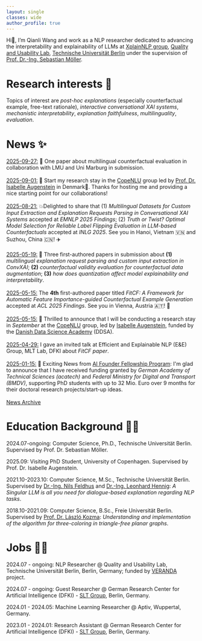 ```yaml
---
layout: single
classes: wide
author_profile: true
---
```


Hi👋, I’m Qianli Wang and work as a NLP researcher dedicated to advancing the interpretability and explainability of LLMs at [XplainNLP group](https://www.tu.berlin/qu/forschung/forschungsgruppen/xplainlp), [Quality and Usability Lab](https://www.tu.berlin/qu), [Technische Universität Berlin](https://www.tu.berlin/) under the supervision of [Prof. Dr.-Ing. Sebastian Möller](https://www.tu.berlin/qu/ueber-uns/leitung).

# Research interests 👀
Topics of interest are _post-hoc explanations_ (especially counterfactual example, free-text rationale), _interactive conversational XAI systems_, _mechanistic interpretability_, _explanation faithfulness_, _multilinguality_, _evaluation_.  

# News ✨
<u> 2025-09-27:</u> 📝 One paper about multilingual counterfactual evaluation in collaboration with LMU and Uni Marburg in submission.<br><br>
<u> 2025-09-01:</u> 🌱 Start my research stay in the <a href="https://www.copenlu.com/">CopeNLU</a> group led by <a href="https://isabelleaugenstein.github.io/">Prof. Dr. Isabelle Augenstein</a> in Denmark🧜. Thanks for hosting me and providing a nice starting point for our collaborations! <br><br>
<u> 2025-08-21:</u> 💥Delighted to share that (1) <i>Multilingual Datasets for Custom Input Extraction and Explanation Requests Parsing in Conversational XAI Systems</i> accepted at <i>EMNLP 2025 Findings</i>; (2) <i>Truth or Twist? Optimal Model Selection for Reliable Label Flipping Evaluation in LLM-based Counterfactuals</i> accepted at <i>INLG 2025</i>. See you in Hanoi, Vietnam 🇻🇳 and Suzhou, China 🇨🇳! ✈️ <br><br>
<u> 2025-05-19:</u> 💫 Three first-authored papers in submission about <b>(1)</b> <i>multilingual explanation request parsing and custom input extraction in ConvXAI</i>; <b>(2)</b> <i>counterfactual validity evaluation for counterfactual data augmentation</i>; <b>(3)</b> <i>how does quantization affect model explainability and interpretability</i>.<br><br>
<u> 2025-05-15:</u> The <b>4th</b> first-authored paper titled <i>FitCF: A Framework for Automatic Feature Importance-guided Counterfactual Example Generation</i> accepted at <i>ACL 2025 Findings</i>. See you in Vienna, Austria 🇦🇹! 🍻<br><br>
<u> 2025-05-15:</u> 🚥 Thrilled to announce that I will be conducting a research stay in <i>September</i> at the <a href="https://www.copenlu.com/">CopeNLU</a> group, led by <a href="https://isabelleaugenstein.github.io/">Isabelle Augenstein</a>, funded by the <a href="https://ddsa.dk/">Danish Data Science Academy</a> (DDSA).<br><br>
<u> 2025-04-29:</u> I gave an invited talk at Efficient and Explainable NLP (E&E) Group, MLT Lab, DFKI about <i>FitCF paper</i>. <br><br>
<u> 2025-01-15:</u> 🎉 Exciting News from <a href="https://mission-ki.de/en/ai-founder-fellowship">AI Founder Fellowship Program</a>: I'm glad to announce that I have received funding granted by <i>German Academy of Technical Sciences (acatech)</i> and <i>Federal Ministry for Digital and Transport (BMDV)</i>, supporting PhD students with up to 32 Mio. Euro over 9 months for their doctoral research projects/start-up ideas.<br><br>
[News Archive](old_news.md)


# Education Background 👨‍🎓
2024.07-ongoing: Computer Science, Ph.D., Technische Universität Berlin. Supervised by Prof. Dr. Sebastian Möller.

2025.09: Visiting PhD Student, University of Copenhagen. Supervised by Prof. Dr. Isabelle Augenstein.

2021.10-2023.10: Computer Science, M.Sc., Technische Universität Berlin. Supervised by [Dr.-Ing. Nils Feldhus](https://nfelnlp.github.io/) and [Dr.-Ing. Leonhard Hennig](https://www.dfki.de/web/ueber-uns/mitarbeiter/person/lehe02): _A Singular LLM is all you need for dialogue-based explanation regarding NLP tasks_.

2018.10-2021.09: Computer Science, B.Sc., Freie Universität Berlin. Supervised by [Prof. Dr. László Kozma](https://www.mi.fu-berlin.de/inf/groups/ag-ti/members/professoren/Kozma_Laszlo.html): _Understanding and implementation of the algorithm for three-coloring in triangle-free planar graphs_.

# Jobs 🧑‍💻
2024.07 - ongoing: NLP Researcher @ Quality and Usability Lab, Technische Universität Berlin, Berlin, Germany; funded by [VERANDA](https://njctn.github.io/VERANDA/) project.

2024.07 - ongoing: Guest Researcher @ German Research Center for Artificial Intelligence (DFKI) - [SLT Group](https://www.dfki.de/en/web/research/research-departments/speech-and-language-technology/), Berlin, Germany.

2024.01 - 2024.05: Machine Learning Researcher @ Aptiv, Wuppertal, Germany.

2023.01 - 2024.01: Research Assistant @ German Research Center for Artificial Intelligence (DFKI) - [SLT Group](https://www.dfki.de/en/web/research/research-departments/speech-and-language-technology/), Berlin, Germany.


